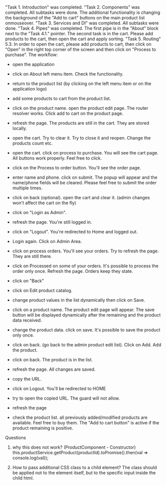 "Task 1. Introduction" was completed.
"Task 2. Components" was completed. All subtasks were done. The additional functionality is changing the background of the "Add to cart" buttons on the main product list onmouseover.
"Task 3. Services and DI" was completed. All subtasks were done.
"Task 4. Pipes" was completed. The first pipe is in the "About" block next to the "Task 4.1." pointer. The second task is in the cart. Please add products to the cart, then open the cart and apply sorting. 
"Task 5. Routing"
   5.3. In order to open the cart, please add products to cart, then click on "Open" in the right top corner of the screen and then click on "Process to purchase".
   The workflow:
   * open the application
   * click on About left menu item. Check the functionality.
   * return to the product list (by clicking on the left menu item or on the application logo)
   * add some products to cart from the product list.
   * click on the product name. open the product edit page. The router resolver works. Click add to cart on the product page.
   * refresh the page. The products are still in the cart. They are stored locally.
   * open the cart. Try to clear it. Try to close it and reopen. Change the products count etc.
   * open the cart. click on process to purchase. You will see the cart page. All buttons work properly. Feel free to click.
   * click on the Process to order button. You'll see the order page.
   * enter name and phone. click on submit. The popup will appear and the name/phone fields will be cleared. Please feel free to submit the order multiple times.
   * click on back (optional). open the cart and clear it. (admin changes won't affect the cart on the fly)

   * click on "Login as Admin".
   * refresh the page. You're still logged in.
   * click on "Logout". You're redirected to Home and logged out.
   * Login again. Click on Admin Area.
   * click on process orders. You'll see your orders. Try to refresh the page. They are still there. 
   * click on Processed on some of your orders. It's possible to process the order only once. Refresh the page. Orders keep they state.
   * click on "Back"
   * click on Edit product catalog.
   * change product values in the list dynamically then click on Save.
   * click on a product name. The product edit page will appear. The save button will be displayed dynamically after the remaining and the product data received. 
   * change the product data. click on save. It's possible to save the product only once.
   * click on back. (go back to the admin product edit list). Click on Add. Add the product. 
   * click on back. The product is in the list. 
   * refresh the page. All changes are saved. 

   * copy the URL.
   * click on Logout. You'll be redirected to HOME
   * try to open the copied URL. The guard will not allow.

   * refresh the page
   * check the product list. all previously added/modified products are available. Feel free to buy them. The "Add to cart button" is active if the product remaining is positive. 

Questions
1. why this does not work? (ProductComponent - Constructor)
   this.productService.getProduct(productId).toPromise().then(val => console.log(val));

2. How to pass additional CSS class to a child element? The class should be applied not to the element itself, but to the specific input inside the child html.
